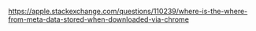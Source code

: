 https://apple.stackexchange.com/questions/110239/where-is-the-where-from-meta-data-stored-when-downloaded-via-chrome